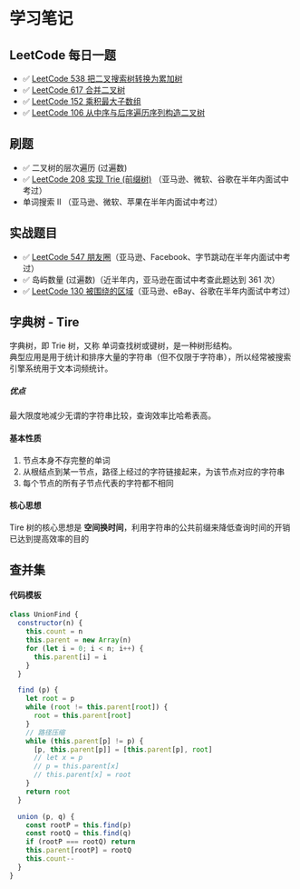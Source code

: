 # 学习笔记

## LeetCode 每日一题
* ✅  [LeetCode 538 把二叉搜索树转换为累加树](./Day1/README.md#1)
* ✅  [LeetCode 617 合并二叉树](./Day3/README.md#1)
* ✅  [LeetCode 152 乘积最大子数组](./Day4/README.md#2)
* ✅  [LeetCode 106 从中序与后序遍历序列构造二叉树](./Day5/README.md#1)

## 刷题
* ✅  二叉树的层次遍历 (过遍数)
* ✅  [LeetCode 208 实现 Trie (前缀树)](./Day2/README.md#1) （亚马逊、微软、谷歌在半年内面试中考过）
* 单词搜索 II （亚马逊、微软、苹果在半年内面试中考过）

## 实战题目
* ✅  [LeetCode 547 朋友圈](./Day4/README.md#1)（亚马逊、Facebook、字节跳动在半年内面试中考过）
* ✅  岛屿数量 (过遍数)（近半年内，亚马逊在面试中考查此题达到 361 次）
* ✅  [LeetCode 130 被围绕的区域](./Day3/README.md#2)（亚马逊、eBay、谷歌在半年内面试中考过）


## 字典树 - Tire
字典树，即 Trie 树，又称 单词查找树或键树，是一种树形结构。  
典型应用是用于统计和排序大量的字符串（但不仅限于字符串），所以经常被搜索引擎系统用于文本词频统计。  

##### 优点
最大限度地减少无谓的字符串比较，查询效率比哈希表高。

#### 基本性质
1. 节点本身不存完整的单词
2. 从根结点到某一节点，路径上经过的字符链接起来，为该节点对应的字符串
3. 每个节点的所有子节点代表的字符都不相同

#### 核心思想
Tire 树的核心思想是 **空间换时间**，利用字符串的公共前缀来降低查询时间的开销已达到提高效率的目的 


## 查并集

#### 代码模板
```javascript
class UnionFind {
  constructor(n) {
    this.count = n
    this.parent = new Array(n)
    for (let i = 0; i < n; i++) {
      this.parent[i] = i
    }
  } 

  find (p) {
    let root = p
    while (root != this.parent[root]) {
      root = this.parent[root]
    }
    // 路径压缩
    while (this.parent[p] != p) {
      [p, this.parent[p]] = [this.parent[p], root]
      // let x = p
      // p = this.parent[x]
      // this.parent[x] = root
    }
    return root
  }

  union (p, q) {
    const rootP = this.find(p)
    const rootQ = this.find(q)
    if (rootP === rootQ) return
    this.parent[rootP] = rootQ
    this.count--
  }
}
```